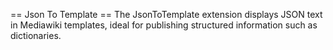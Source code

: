 == Json To Template ==
The JsonToTemplate extension displays JSON text in Mediawiki templates, ideal for publishing structured information such as dictionaries.
